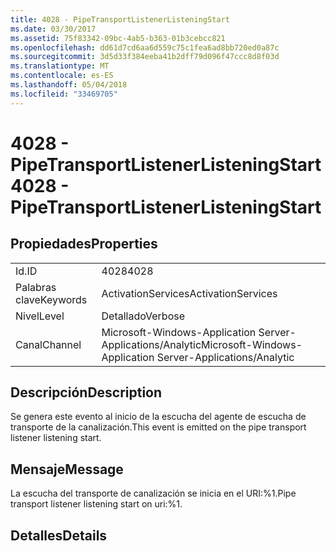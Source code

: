 ```yaml
---
title: 4028 - PipeTransportListenerListeningStart
ms.date: 03/30/2017
ms.assetid: 75f83342-09bc-4ab5-b363-01b3cebcc821
ms.openlocfilehash: dd61d7cd6aa6d559c75c1fea6ad8bb720ed0a87c
ms.sourcegitcommit: 3d5d33f384eeba41b2dff79d096f47ccc8d8f03d
ms.translationtype: MT
ms.contentlocale: es-ES
ms.lasthandoff: 05/04/2018
ms.locfileid: "33469705"
---
```

# <a name="4028---pipetransportlistenerlisteningstart"></a><span data-ttu-id="fab01-102">4028 - PipeTransportListenerListeningStart</span><span class="sxs-lookup"><span data-stu-id="fab01-102">4028 - PipeTransportListenerListeningStart</span></span>
## <a name="properties"></a><span data-ttu-id="fab01-103">Propiedades</span><span class="sxs-lookup"><span data-stu-id="fab01-103">Properties</span></span>  
  
|||  
|-|-|  
|<span data-ttu-id="fab01-104">Id.</span><span class="sxs-lookup"><span data-stu-id="fab01-104">ID</span></span>|<span data-ttu-id="fab01-105">4028</span><span class="sxs-lookup"><span data-stu-id="fab01-105">4028</span></span>|  
|<span data-ttu-id="fab01-106">Palabras clave</span><span class="sxs-lookup"><span data-stu-id="fab01-106">Keywords</span></span>|<span data-ttu-id="fab01-107">ActivationServices</span><span class="sxs-lookup"><span data-stu-id="fab01-107">ActivationServices</span></span>|  
|<span data-ttu-id="fab01-108">Nivel</span><span class="sxs-lookup"><span data-stu-id="fab01-108">Level</span></span>|<span data-ttu-id="fab01-109">Detallado</span><span class="sxs-lookup"><span data-stu-id="fab01-109">Verbose</span></span>|  
|<span data-ttu-id="fab01-110">Canal</span><span class="sxs-lookup"><span data-stu-id="fab01-110">Channel</span></span>|<span data-ttu-id="fab01-111">Microsoft-Windows-Application Server-Applications/Analytic</span><span class="sxs-lookup"><span data-stu-id="fab01-111">Microsoft-Windows-Application Server-Applications/Analytic</span></span>|  
  
## <a name="description"></a><span data-ttu-id="fab01-112">Descripción</span><span class="sxs-lookup"><span data-stu-id="fab01-112">Description</span></span>  
 <span data-ttu-id="fab01-113">Se genera este evento al inicio de la escucha del agente de escucha de transporte de la canalización.</span><span class="sxs-lookup"><span data-stu-id="fab01-113">This event is emitted on the pipe transport listener listening start.</span></span>  
  
## <a name="message"></a><span data-ttu-id="fab01-114">Mensaje</span><span class="sxs-lookup"><span data-stu-id="fab01-114">Message</span></span>  
 <span data-ttu-id="fab01-115">La escucha del transporte de canalización se inicia en el URI:%1.</span><span class="sxs-lookup"><span data-stu-id="fab01-115">Pipe transport listener listening start on uri:%1.</span></span>  
  
## <a name="details"></a><span data-ttu-id="fab01-116">Detalles</span><span class="sxs-lookup"><span data-stu-id="fab01-116">Details</span></span>
